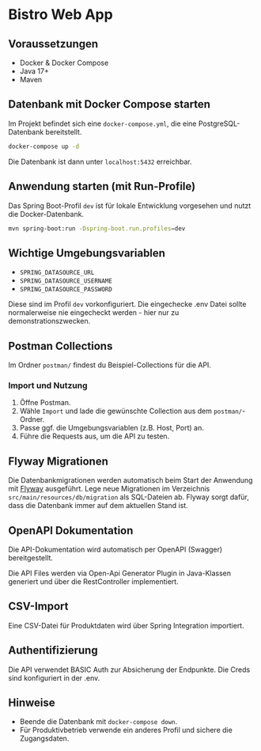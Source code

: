 # Bistro Web App

## Voraussetzungen

- Docker & Docker Compose
- Java 17+
- Maven

## Datenbank mit Docker Compose starten

Im Projekt befindet sich eine `docker-compose.yml`, die eine PostgreSQL-Datenbank bereitstellt.

```bash
docker-compose up -d
```

Die Datenbank ist dann unter `localhost:5432` erreichbar.

## Anwendung starten (mit Run-Profile)

Das Spring Boot-Profil `dev` ist für lokale Entwicklung vorgesehen und nutzt die Docker-Datenbank.

```bash
mvn spring-boot:run -Dspring-boot.run.profiles=dev
```

## Wichtige Umgebungsvariablen

- `SPRING_DATASOURCE_URL`
- `SPRING_DATASOURCE_USERNAME`
- `SPRING_DATASOURCE_PASSWORD`

Diese sind im Profil `dev` vorkonfiguriert. Die eingechecke .env Datei sollte normalerweise nie eingecheckt werden - hier nur zu demonstrationszwecken.

## Postman Collections

Im Ordner `postman/` findest du Beispiel-Collections für die API.

### Import und Nutzung

1. Öffne Postman.
2. Wähle `Import` und lade die gewünschte Collection aus dem `postman/`-Ordner.
3. Passe ggf. die Umgebungsvariablen (z.B. Host, Port) an.
4. Führe die Requests aus, um die API zu testen.

## Flyway Migrationen

Die Datenbankmigrationen werden automatisch beim Start der Anwendung mit [Flyway](https://flywaydb.org/) ausgeführt. 
Lege neue Migrationen im Verzeichnis `src/main/resources/db/migration` als SQL-Dateien ab. 
Flyway sorgt dafür, dass die Datenbank immer auf dem aktuellen Stand ist.

## OpenAPI Dokumentation

Die API-Dokumentation wird automatisch per OpenAPI (Swagger) bereitgestellt.

Die API Files werden via Open-Api Generator Plugin in Java-Klassen generiert und über die RestController implementiert.

## CSV-Import

Eine CSV-Datei für Produktdaten wird über Spring Integration importiert. 

## Authentifizierung

Die API verwendet BASIC Auth zur Absicherung der Endpunkte. 
Die Creds sind konfiguriert in der .env.

## Hinweise

- Beende die Datenbank mit `docker-compose down`.
- Für Produktivbetrieb verwende ein anderes Profil und sichere die Zugangsdaten.
